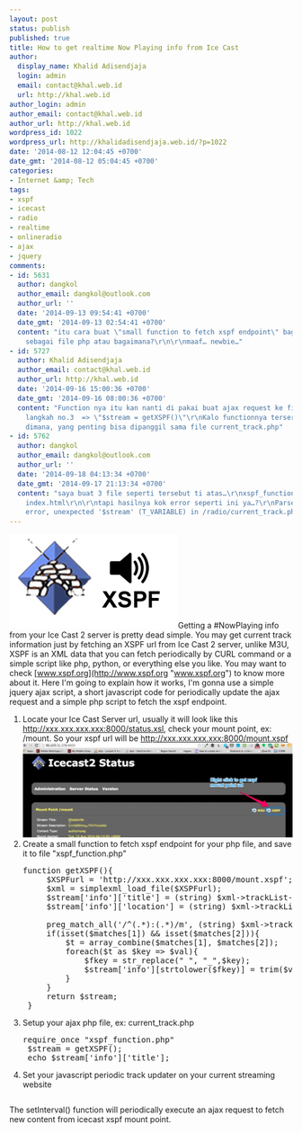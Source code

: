 ```yaml
---
layout: post
status: publish
published: true
title: How to get realtime Now Playing info from Ice Cast
author:
  display_name: Khalid Adisendjaja
  login: admin
  email: contact@khal.web.id
  url: http://khal.web.id
author_login: admin
author_email: contact@khal.web.id
author_url: http://khal.web.id
wordpress_id: 1022
wordpress_url: http://khalidadisendjaja.web.id/?p=1022
date: '2014-08-12 12:04:45 +0700'
date_gmt: '2014-08-12 05:04:45 +0700'
categories:
- Internet &amp; Tech
tags:
- xspf
- icecast
- radio
- realtime
- onlineradio
- ajax
- jquery
comments:
- id: 5631
  author: dangkol
  author_email: dangkol@outlook.com
  author_url: ''
  date: '2014-09-13 09:54:41 +0700'
  date_gmt: '2014-09-13 02:54:41 +0700'
  content: "itu cara buat \"small function to fetch xspf endpoint\" bagaimana ya?\r\ndisimpan
    sebagai file php atau bagaimana?\r\n\r\nmaaf… newbie…"
- id: 5727
  author: Khalid Adisendjaja
  author_email: contact@khal.web.id
  author_url: http://khal.web.id
  date: '2014-09-16 15:00:36 +0700'
  date_gmt: '2014-09-16 08:00:36 +0700'
  content: "Function nya itu kan nanti di pakai buat ajax request ke file current_track.php\r\ndi
    langkah no.3  => \"$stream = getXSPF()\"\r\nKalo functionnya terserah mau ditaro
    dimana, yang penting bisa dipanggil sama file current_track.php"
- id: 5762
  author: dangkol
  author_email: dangkol@outlook.com
  author_url: ''
  date: '2014-09-18 04:13:34 +0700'
  date_gmt: '2014-09-17 21:13:34 +0700'
  content: "saya buat 3 file seperti tersebut ti atas…\r\nxspf_function.php current_track.php
    index.html\r\n\r\ntapi hasilnya kok error seperti ini ya…?\r\nParse error: syntax
    error, unexpected '$stream' (T_VARIABLE) in /radio/current_track.php on line 3"
---
```

[![icecastxspf](/images/icecastxspf.png)](/images/icecastxspf.png)Getting a #NowPlaying info from your Ice Cast 2 server is pretty dead simple. You may get current track information just by fetching an XSPF url from Ice Cast 2 server, unlike M3U, XSPF is an XML data that you can fetch periodically by CURL command or a simple script like php, python, or everything else you like. You may want to check [www.xspf.org](http://www.xspf.org "www.xspf.org") to know more about it. Here I'm going to explain how it works, I'm gonna use a simple jquery ajax script, a short javascript code for periodically update the ajax request and a simple php script to fetch the xspf endpoint.

1. Locate your Ice Cast Server url, usually it will look like this http://xxx.xxx.xxx.xxx:8000/status.xsl, check your mount point, ex: /mount. So your xspf url will be http://xxx.xxx.xxx.xxx:8000/mount.xspf [![Screen_Shot_2014-08-12_at_11_33_32_AM](/images/Screen_Shot_2014-08-12_at_11_33_32_AM-1024x359.jpg)](/images/Screen_Shot_2014-08-12_at_11_33_32_AM.jpg)
2. Create a small function to fetch xspf endpoint for your php file, and save it to file "xspf\_function.php" 
    <pre lang="php">function getXSPF(){
    	$XSPFurl = 'http://xxx.xxx.xxx.xxx:8000/mount.xspf';
    	$xml = simplexml_load_file($XSPFurl);
    	$stream['info']['title'] = (string) $xml->trackList->track->title;
    	$stream['info']['location'] = (string) $xml->trackList->track->location;
    
    	preg_match_all('/^(.*):(.*)/m', (string) $xml->trackList->track->annotation,$matches);
    	if(isset($matches[1]) && isset($matches[2])){
    		$t = array_combine($matches[1], $matches[2]);
    		foreach($t as $key => $val){
    			$fkey = str_replace(" ", "_",$key);
    			$stream['info'][strtolower($fkey)] = trim($val);
    		}
    	}
    	return $stream;
    }
3. Setup your ajax php file, ex: current\_track.php 
    <pre lang="php">require_once "xspf_function.php"
    $stream = getXSPF();
    echo $stream['info']['title'];
4. Set your javascript periodic track updater on your current streaming website 
    <pre lang="html"><script src="//ajax.googleapis.com/ajax/libs/jquery/1.11.1/jquery.min.js" type="text/javascript"></script><script type="text/javascript">// <![CDATA[
    $(document).ready(function() {      setInterval(function(){        $("#current-track").load("current_track.php");      }, 10 * 1000);    });
    // ]]></script>

The setInterval() function will periodically execute an ajax request to fetch new content from icecast xspf mount point.